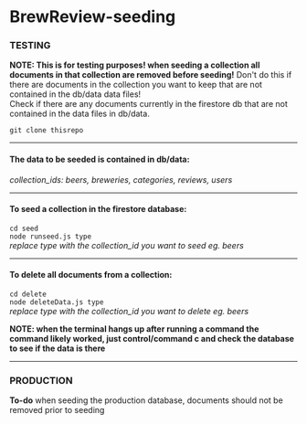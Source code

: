 # BrewReview-seeding

### TESTING
**NOTE: This is for testing purposes! when seeding a collection all documents in that collection are removed before seeding!**
Don't do this if there are documents in the collection you want to keep that are not contained in the db/data data files!  
Check if there are any documents currently in the firestore db that are not contained in the data files in db/data.  

`git clone thisrepo`

------------------------

#### The data to be seeded is contained in db/data:
*collection_ids: beers, breweries, categories, reviews, users*

-------------------------

#### To seed a collection in the firestore database:

`cd seed`  
`node runseed.js type`  
*replace type with the collection_id you want to seed eg. beers*  

-------------------------

#### To delete all documents from a collection:
`cd delete`  
`node deleteData.js type`  
*replace type with the collection_id you want to delete eg. beers*

**NOTE: when the terminal hangs up after running a command the command likely worked, just control/command c and check the database to see if the data is there**

---------------------------

### PRODUCTION
**To-do**
when seeding the production database, documents should not be removed prior to seeding